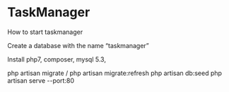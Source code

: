 # TaskManager
How to start taskmanager

Create a database with the name “taskmanager”

Install php7, composer, mysql 5.3, 

php artisan migrate / php artisan migrate:refresh
php artisan db:seed
php artisan serve --port:80
